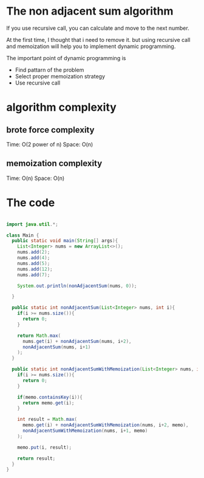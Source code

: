 # The non adjacent sum algorithm

If you use recursive call, you can calculate and move to the next number.

At the first time, I thought that i need to remove it. but using recursive call and memoization will help you to implement dynamic programming.

The important point of dynamic programming is

- Find pattarn of the problem
- Select proper memoization strategy
- Use recursive call

# algorithm complexity

## brote force complexity

Time: O(2 power of n)
Space: O(n)

## memoization complexity

Time: O(n)
Space: O(n)

# The code

```java

import java.util.*;

class Main {
  public static void main(String[] args){
    List<Integer> nums = new ArrayList<>();
    nums.add(2);
    nums.add(4);
    nums.add(5);
    nums.add(12);
    nums.add(7);

    System.out.println(nonAdjacentSum(nums, 0));

  }

  public static int nonAdjacentSum(List<Integer> nums, int i){
    if(i >= nums.size()){
      return 0;
    }

    return Math.max(
      nums.get(i) + nonAdjacentSum(nums, i+2),
      nonAdjacentSum(nums, i+1)
    );
  }

  public static int nonAdjacentSumWithMemoization(List<Integer> nums, int i, HashMap<Integer, Integer> memo){
    if(i >= nums.size()){
      return 0;
    }

    if(memo.containsKey(i)){
      return memo.get(i);
    }

    int result = Math.max(
      memo.get(i) + nonAdjacentSumWithMemoization(nums, i+2, memo),
      nonAdjacentSumWithMemoization(nums, i+1, memo)
    );

    memo.put(i, result);

    return result;
  }
}

```
